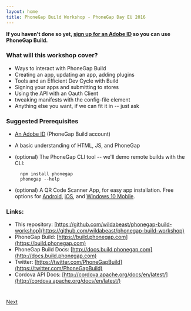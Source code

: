 ```yaml
---
layout: home
title: PhoneGap Build Workshop - PhoneGap Day EU 2016
---
```


**If you haven't done so yet, [sign up for an Adobe ID](https://build.phonegap.com/people/sign_in) so you can use PhoneGap Build.**

### What will this workshop cover?

- Ways to interact with PhoneGap Build
- Creating an app, updating an app, adding plugins
- Tools and an Efficient Dev Cycle with Build
- Signing your apps and submitting to stores
- Using the API with an Oauth Client
- tweaking manifests with the config-file element
- Anything else you want, if we can fit it in -- just ask

### Suggested Prerequisites

- [An Adobe ID](https://build.phonegap.com/people/sign_in) (PhoneGap Build account)
- A basic understanding of HTML, JS, and PhoneGap
- (optional) The PhoneGap CLI tool -- we'll demo remote builds with the CLI:
        
        npm install phonegap
        phonegap --help

- (optional) A QR Code Scanner App, for easy app installation. Free options for [Android](https://play.google.com/store/apps/details?id=com.gamma.scan&hl=en), [iOS](https://itunes.apple.com/us/app/quick-scan-qr-code-reader/id483336864?mt=8), and [Windows 10 Mobile](https://www.microsoft.com/en-ca/store/apps/qr-scanner-rs/9nblggh08m95).



### Links:

  - This repository: [https://github.com/wildabeast/phonegap-build-workshop](https://github.com/wildabeast/phonegap-build-workshop)
  - PhoneGap Build: [https://build.phonegap.com](https://build.phonegap.com)
  - PhoneGap Build Docs: [http://docs.build.phonegap.com](http://docs.build.phonegap.com)
  - Twitter: [https://twitter.com/PhoneGapBuild](https://twitter.com/PhoneGapBuild)
  - Cordova API Docs: [http://cordova.apache.org/docs/en/latest/](http://cordova.apache.org/docs/en/latest/)


<div class="row" style="margin-top:40px;">
<div class="col-sm-12">
<a href="1-ways-to-interact-with-build.html" class="btn btn-default pull-right">Next <i class="glyphicon
glyphicon-chevron-right"></i></a>
</div>
</div>